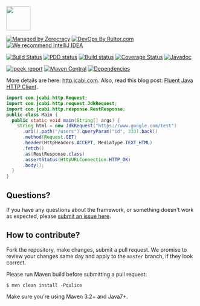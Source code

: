 <img src="http://img.jcabi.com/logo-square.png" width="64px" height="64px" />

[![Managed by Zerocracy](https://www.0crat.com/badge/C3RUBL5H9.svg)](http://www.0crat.com/p/C3RUBL5H9)
[![DevOps By Rultor.com](http://www.rultor.com/b/jcabi/jcabi-http)](http://www.rultor.com/p/jcabi/jcabi-http)
[![We recommend IntelliJ IDEA](http://img.teamed.io/intellij-idea-recommend.svg)](https://www.jetbrains.com/idea/)

[![Build Status](https://travis-ci.org/jcabi/jcabi-http.svg?branch=master)](https://travis-ci.org/jcabi/jcabi-http)
[![PDD status](http://www.0pdd.com/svg?name=jcabi/jcabi-http)](http://www.0pdd.com/p?name=jcabi/jcabi-http)
[![Build status](https://ci.appveyor.com/api/projects/status/a87rxtuvvek647fs/branch/master?svg=true)](https://ci.appveyor.com/project/yegor256/jcabi-http/branch/master)
[![Coverage Status](https://coveralls.io/repos/jcabi/jcabi-http/badge.svg?branch=__rultor&service=github)](https://coveralls.io/github/jcabi/jcabi-http?branch=__rultor)
[![Javadoc](https://javadoc.io/badge/com.jcabi/jcabi-http.svg)](http://www.javadoc.io/doc/com.jcabi/jcabi-http)

[![jpeek report](http://i.jpeek.org/com.jcabi/jcabi-http/badge.svg)](http://i.jpeek.org/com.jcabi/jcabi-http/)
[![Maven Central](https://maven-badges.herokuapp.com/maven-central/com.jcabi/jcabi-http/badge.svg)](https://maven-badges.herokuapp.com/maven-central/com.jcabi/jcabi-http)
[![Dependencies](https://www.versioneye.com/user/projects/561a9e01a193340f32000eab/badge.svg?style=flat)](https://www.versioneye.com/user/projects/561a9e01a193340f32000eab)

More details are here: [http.jcabi.com](http://http.jcabi.com/index.html).
Also, read this blog post: [Fluent Java HTTP Client](http://www.yegor256.com/2014/04/11/jcabi-http-intro.html).

```java
import com.jcabi.http.Request;
import com.jcabi.http.request.JdkRequest;
import com.jcabi.http.response.RestResponse;
public class Main {
  public static void main(String[] args) {
    String html = new JdkRequest("https://www.google.com/test")
      .uri().path("/users").queryParam("id", 333).back()
      .method(Request.GET)
      .header(HttpHeaders.ACCEPT, MediaType.TEXT_HTML)
      .fetch()
      .as(RestResponse.class)
      .assertStatus(HttpURLConnection.HTTP_OK)
      .body();
  }
}
```

## Questions?

If you have any questions about the framework, or something doesn't work as expected,
please [submit an issue here](https://github.com/jcabi/jcabi-http/issues/new).

## How to contribute?

Fork the repository, make changes, submit a pull request.
We promise to review your changes same day and apply to
the `master` branch, if they look correct.

Please run Maven build before submitting a pull request:

```
$ mvn clean install -Pqulice
```

Make sure you're using Maven 3.2+ and Java7+.
